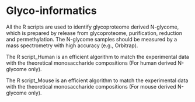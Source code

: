 # Glyco-informatics
All the R scripts are used to identify glycoproteome derived N-glycome, which is prepared by release from glycoproteome, purification, reduction and permethylation. The N-glycome samples should be measured by a mass spectrometry with high accuracy (e.g., Orbitrap). 

The R script_Human is an efficient algorithm to match the experimental data with the theoretical monosaccharide compositions (For human derived N-glycome only).

The R script_Mouse is an efficient algorithm to match the experimental data with the theoretical monosaccharide compositions (For mouse derived N-glycome only).
